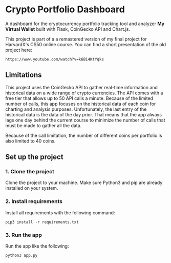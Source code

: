 # Crypto Portfolio Dashboard
A dashboard for the cryptocurrency portfolio tracking tool and analyzer **My Virtual Wallet** built with Flask, CoinGecko API and Chart.js. 

This project is part of a a remastered version of my final project for HarvardX's CS50 online course. You can find a short presentation of the old project here:
```
https://www.youtube.com/watch?v=k6B14KtYqks
```

## Limitations
This project uses the CoinGecko API to gather real-time information and historical data on a wide range of crypto currencies. The API comes with a free tier that allows up to 50 API calls a minute. Because of the limited number of calls, this app focuses on the historical data of each coin for charting and analysis purposes. Unfortunately, the last entry of the historical data is the data of the day prior. That means that the app always lags one day behind the current course to minimize the number of calls that must be made to gather all the data.

Because of the call limitation, the number of different coins per portfolio is also limited to 40 coins.

## Set up the project
### 1. Clone the project
Clone the project to your machine. Make sure Python3 and pip are already installed on your system.
### 2. Install requirements
Install all requirements with the following command:
```
pip3 install -r requirements.txt
```
### 3. Run the app
Run the app like the following:
```
python3 app.py
```